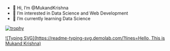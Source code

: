 - 👋 Hi, I’m @MukandKrishna
- 👀 I’m interested in Data Science and Web Development
- 🌱 I’m currently learning Data Science 

<!---
MukandKrishna/MukandKrishna is a ✨ special ✨ repository because its `README.md` (this file) appears on your GitHub profile.
You can click the Preview link to take a look at your changes.
--->
[![trophy](https://github-profile-trophy.vercel.app/?username=MukandKrishna)](https://github.com/ryo-ma/github-profile-trophy)

[![Typing SVG](https://readme-typing-svg.demolab.com/?lines=Hello, This is Mukand Krishna)](https://git.io/typing-svg)

